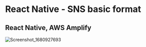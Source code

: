 # React Native - SNS basic format

## React Native, AWS Amplify

![Screenshot_1680927693](https://user-images.githubusercontent.com/34634220/230702944-e19c7a93-6bc0-4742-a63d-2f7e19927b52.png)
